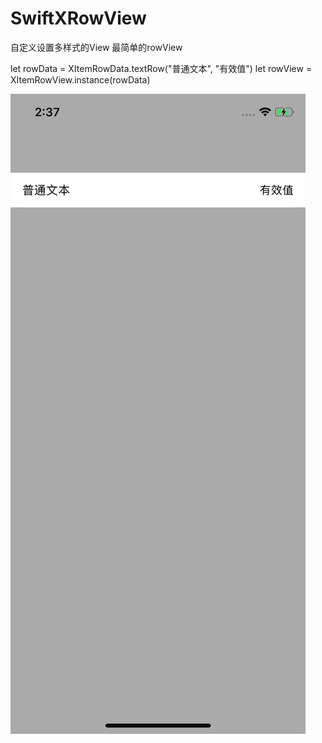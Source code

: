 # SwiftXRowView
自定义设置多样式的View
最简单的rowView

   let rowData = XItemRowData.textRow("普通文本", "有效值")
   let rowView = XItemRowView.instance(rowData)
   
   ![image](https://github.com/zhangxunyu/SwiftXRowView/blob/master/Images/Simulator%20Screen%20Shot%20-%20iPhone%20Xs%20-%202019-10-15%20at%2014.37.17.png)
